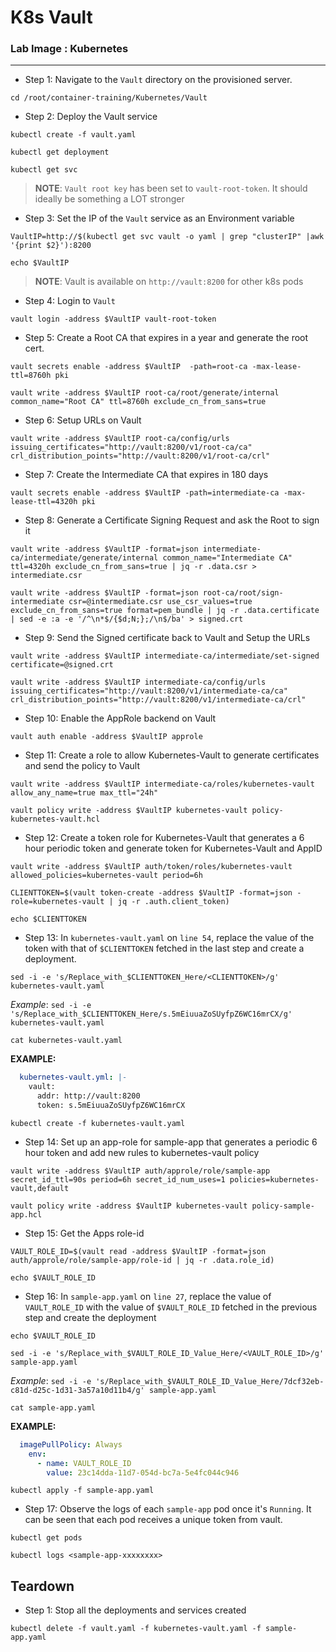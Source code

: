 # K8s Vault

### **Lab Image : Kubernetes**

---

* Step 1: Navigate to the `Vault` directory on the provisioned server.

```commandline
cd /root/container-training/Kubernetes/Vault
```

* Step 2: Deploy the Vault service

```commandline
kubectl create -f vault.yaml
```
```commandline
kubectl get deployment
```
```commandline
kubectl get svc
```

> **NOTE**: `Vault root key` has been set to `vault-root-token`. It should ideally be something a LOT stronger

* Step 3: Set the IP of the `Vault` service as an Environment variable

```commandline
VaultIP=http://$(kubectl get svc vault -o yaml | grep "clusterIP" |awk '{print $2}'):8200
```
```commandline
echo $VaultIP
```

> **NOTE**: Vault is available on `http://vault:8200` for other k8s pods

* Step 4: Login to `Vault`

```commandline
vault login -address $VaultIP vault-root-token
```

* Step 5: Create a Root CA that expires in a year and generate the root cert.

```commandline
vault secrets enable -address $VaultIP  -path=root-ca -max-lease-ttl=8760h pki
```
```commandline
vault write -address $VaultIP root-ca/root/generate/internal common_name="Root CA" ttl=8760h exclude_cn_from_sans=true
```

* Step 6: Setup URLs on Vault

```commandline
vault write -address $VaultIP root-ca/config/urls issuing_certificates="http://vault:8200/v1/root-ca/ca" crl_distribution_points="http://vault:8200/v1/root-ca/crl"
```

* Step 7: Create the Intermediate CA that expires in 180 days

```commandline
vault secrets enable -address $VaultIP -path=intermediate-ca -max-lease-ttl=4320h pki
```

* Step 8: Generate a Certificate Signing Request and ask the Root to sign it

```commandline
vault write -address $VaultIP -format=json intermediate-ca/intermediate/generate/internal common_name="Intermediate CA" ttl=4320h exclude_cn_from_sans=true | jq -r .data.csr > intermediate.csr
```
```commandline
vault write -address $VaultIP -format=json root-ca/root/sign-intermediate csr=@intermediate.csr use_csr_values=true exclude_cn_from_sans=true format=pem_bundle | jq -r .data.certificate | sed -e :a -e '/^\n*$/{$d;N;};/\n$/ba' > signed.crt
```

* Step 9: Send the Signed certificate back to Vault and Setup the URLs

```commandline
vault write -address $VaultIP intermediate-ca/intermediate/set-signed certificate=@signed.crt
```
```commandline
vault write -address $VaultIP intermediate-ca/config/urls issuing_certificates="http://vault:8200/v1/intermediate-ca/ca" crl_distribution_points="http://vault:8200/v1/intermediate-ca/crl"
```

* Step 10: Enable the AppRole backend on Vault

```commandline
vault auth enable -address $VaultIP approle
```

* Step 11: Create a role to allow Kubernetes-Vault to generate certificates and send the policy to Vault

```commandline
vault write -address $VaultIP intermediate-ca/roles/kubernetes-vault allow_any_name=true max_ttl="24h"
```
```commandline
vault policy write -address $VaultIP kubernetes-vault policy-kubernetes-vault.hcl
```

* Step 12: Create a token role for Kubernetes-Vault that generates a 6 hour periodic token and generate token for Kubernetes-Vault and AppID

```commandline
vault write -address $VaultIP auth/token/roles/kubernetes-vault allowed_policies=kubernetes-vault period=6h
```
```commandline
CLIENTTOKEN=$(vault token-create -address $VaultIP -format=json -role=kubernetes-vault | jq -r .auth.client_token)
```
```commandline
echo $CLIENTTOKEN
```

* Step 13: In `kubernetes-vault.yaml` on `line 54`, replace the value of the token with that of `$CLIENTTOKEN` fetched in the last step and create a deployment.

```commandline
sed -i -e 's/Replace_with_$CLIENTTOKEN_Here/<CLIENTTOKEN>/g' kubernetes-vault.yaml
```

*Example*: `sed -i -e 's/Replace_with_$CLIENTTOKEN_Here/s.5mEiuuaZoSUyfpZ6WC16mrCX/g' kubernetes-vault.yaml`

```commandline
cat kubernetes-vault.yaml
```

**EXAMPLE:**

```yaml
  kubernetes-vault.yml: |-
    vault:
      addr: http://vault:8200
      token: s.5mEiuuaZoSUyfpZ6WC16mrCX
```


```commandline
kubectl create -f kubernetes-vault.yaml
```


* Step 14: Set up an app-role for sample-app that generates a periodic 6 hour token and add new rules to kubernetes-vault policy

```commandline
vault write -address $VaultIP auth/approle/role/sample-app secret_id_ttl=90s period=6h secret_id_num_uses=1 policies=kubernetes-vault,default
```
```commandline
vault policy write -address $VaultIP kubernetes-vault policy-sample-app.hcl
```

* Step 15: Get the Apps role-id

```commandline
VAULT_ROLE_ID=$(vault read -address $VaultIP -format=json auth/approle/role/sample-app/role-id | jq -r .data.role_id)
```
```commandline
echo $VAULT_ROLE_ID
```

* Step 16: In `sample-app.yaml` on `line 27`, replace the value of `VAULT_ROLE_ID` with the value of `$VAULT_ROLE_ID` fetched in the previous step and create the deployment

```commandline
echo $VAULT_ROLE_ID
```
```commandline
sed -i -e 's/Replace_with_$VAULT_ROLE_ID_Value_Here/<VAULT_ROLE_ID>/g' sample-app.yaml
```

*Example*: `sed -i -e 's/Replace_with_$VAULT_ROLE_ID_Value_Here/7dcf32eb-c81d-d25c-1d31-3a57a10d11b4/g' sample-app.yaml`

```commandline
cat sample-app.yaml
```

**EXAMPLE:**

```yaml
  imagePullPolicy: Always
    env:
      - name: VAULT_ROLE_ID
        value: 23c14dda-11d7-054d-bc7a-5e4fc044c946
```

```commandline
kubectl apply -f sample-app.yaml
```

* Step 17: Observe the logs of each `sample-app` pod once it's `Running`. It can be seen that each pod receives a unique token from vault.

```commandline
kubectl get pods
```
```commandline
kubectl logs <sample-app-xxxxxxxx>
```

## Teardown

* Step 1: Stop all the deployments and services created

```commandline
kubectl delete -f vault.yaml -f kubernetes-vault.yaml -f sample-app.yaml
```
